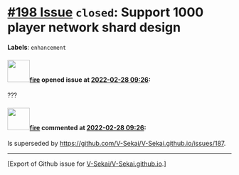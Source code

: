 # [\#198 Issue](https://github.com/V-Sekai/V-Sekai.github.io/issues/198) `closed`: Support 1000 player network shard design
**Labels**: `enhancement`


#### <img src="https://avatars.githubusercontent.com/u/32321?u=c2e06a3d2b49a467aa907e54aa259516440267cc&v=4" width="50">[fire](https://github.com/fire) opened issue at [2022-02-28 09:26](https://github.com/V-Sekai/V-Sekai.github.io/issues/198):

???

#### <img src="https://avatars.githubusercontent.com/u/32321?u=c2e06a3d2b49a467aa907e54aa259516440267cc&v=4" width="50">[fire](https://github.com/fire) commented at [2022-02-28 09:26](https://github.com/V-Sekai/V-Sekai.github.io/issues/198#issuecomment-1107844455):

Is superseded by https://github.com/V-Sekai/V-Sekai.github.io/issues/187.


-------------------------------------------------------------------------------



[Export of Github issue for [V-Sekai/V-Sekai.github.io](https://github.com/V-Sekai/V-Sekai.github.io).]
